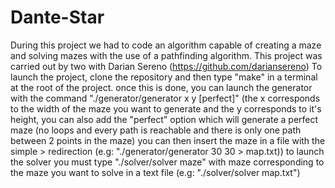 # Dante-Star
During this project we had to code an algorithm capable of creating a maze and solving mazes with the use of a pathfinding algorithm. This project was carried out by two with Darian Sereno (https://github.com/dariansereno)
To launch the project, clone the repository and then type "make" in a terminal at the root of the project. once this is done, you can launch the generator with the command "./generator/generator x y [perfect]" (the x corresponds to the width of the maze you want to generate and the y corresponds to it's height, you can also add the "perfect" option which will generate a perfect maze (no loops and every path is reachable and there is only one path between 2 points in the maze) you can then insert the maze in a file with the simple > redirection (e.g: "./generator/generator 30 30 > map.txt))
to launch the solver you must type "./solver/solver maze" with maze corresponding to the maze you want to solve in a text file (e.g: "./solver/solver map.txt") 
